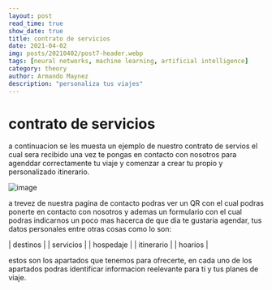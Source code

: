 ```yaml
---
layout: post
read_time: true
show_date: true
title: contrato de servicios
date: 2021-04-02
img: posts/20210402/post7-header.webp
tags: [neural networks, machine learning, artificial intelligence]
category: theory
author: Armando Maynez
description: "personaliza tus viajes"
---
```

# contrato de servicios   
a continuacion se les muesta un ejemplo de nuestro contrato de servios el cual sera recibido una vez te pongas en contacto con nosotros para agenddar correctamente tu viaje y comenzar a crear tu propio y personalizado itinerario.   

![image](https://user-images.githubusercontent.com/99847355/165853501-4689836f-29cc-4508-ac48-4dfdd966b939.png)


a trevez de nuestra pagina de contacto podras ver un QR con el cual podras ponerte en contacto con nosotros y ademas un formulario con el cual podras indicarnos un poco mas hacerca de que dia te gustaria agendar, tus datos personales entre otras cosas como lo son:   

| destinos | | servicios | | hospedaje | | itinerario | | hoarios |      

estos son los apartados que tenemos para ofrecerte, en cada uno de los apartados podras identificar informacion reelevante para ti y tus planes de viaje.
 
